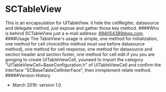 # SCTableView
  This is an encapsulation for UITableView. it hide the cellRegiter, datasource and delegate method, just expose and gather those key method. 
####Who is behind SCTableView
  just a e-mail address: 894054389@qq.com.
####Usage
  The TableView's usage is simple, one method for initialization, one method for cell choice(this method must use before datasource method), one method for cell response, one method for datasource and section header and section footer, one method for cell edit.if you you are gonging to create UITableViewCell, youneed to import the category "UITableViewCell+BaseConfiguration.h" of UITableViewCell and confirm the interface "SCBaseTableCellInterFace", then immplement relate method. 
#####Version History
  - March 2016: version 1.0
